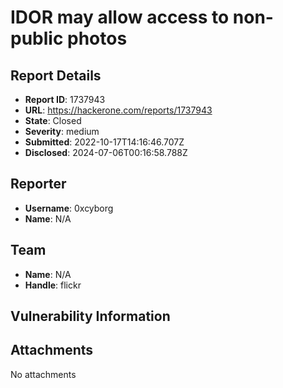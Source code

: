 # IDOR may allow access to non-public photos

## Report Details
- **Report ID**: 1737943
- **URL**: https://hackerone.com/reports/1737943
- **State**: Closed
- **Severity**: medium
- **Submitted**: 2022-10-17T14:16:46.707Z
- **Disclosed**: 2024-07-06T00:16:58.788Z

## Reporter
- **Username**: 0xcyborg
- **Name**: N/A

## Team
- **Name**: N/A
- **Handle**: flickr

## Vulnerability Information


## Attachments
No attachments
